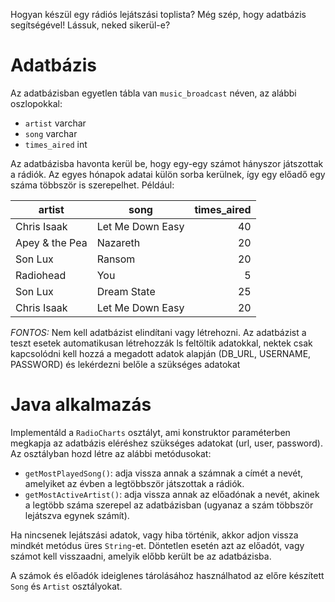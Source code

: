 Hogyan készül egy rádiós lejátszási toplista? Még szép, hogy adatbázis segítségével!
Lássuk, neked sikerül-e?

# Adatbázis

Az adatbázisban egyetlen tábla van `music_broadcast` néven, az alábbi oszlopokkal:

- `artist` varchar
- `song` varchar
- `times_aired` int

Az adatbázisba havonta kerül be, hogy egy-egy számot hányszor játszottak a rádiók. 
Az egyes hónapok adatai külön sorba kerülnek, így egy előadő egy száma többször is szerepelhet. Például:

| artist         | song             | times_aired |
|----------------|------------------|------------:|
| Chris Isaak    | Let Me Down Easy | 40          |
| Apey & the Pea | Nazareth         | 20          |
| Son Lux        | Ransom           | 20          |
| Radiohead      | You              | 5           |
| Son Lux        | Dream State      | 25          |
| Chris Isaak    | Let Me Down Easy | 20          |

*FONTOS:* Nem kell adatbázist elindítani vagy létrehozni. Az adatbázist a teszt esetek automatikusan létrehozzák ls feltöltik adatokkal, nektek csak kapcsolódni kell hozzá a megadott adatok alapján (DB_URL, USERNAME, PASSWORD) és lekérdezni belőle a szükséges adatokat

# Java alkalmazás

Implementáld a `RadioCharts` osztályt, ami konstruktor paraméterben megkapja az adatbázis eléréshez szükséges adatokat (url, user, password). Az osztályban hozd létre az alábbi metódusokat:

- `getMostPlayedSong()`: adja vissza annak a számnak a címét a nevét, amelyiket az évben a legtöbbször játszottak a rádiók.
- `getMostActiveArtist()`: adja vissza annak az előadónak a nevét, akinek a legtöbb száma szerepel az adatbázisban (ugyanaz a szám többször lejátszva egynek számít).

Ha nincsenek lejátszási adatok, vagy hiba történik, akkor adjon vissza mindkét metódus üres `String`-et.
Döntetlen esetén azt az előadót, vagy számot kell visszaadni, amelyik előbb került be az adatbázisba.

A számok és előadók ideiglenes tárolásához használhatod az előre készített `Song` és `Artist` osztályokat.
